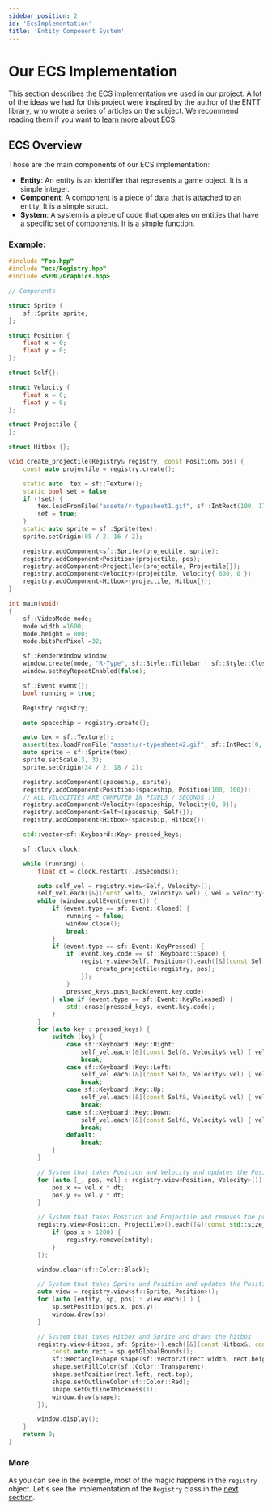 ```yaml
---
sidebar_position: 2
id: 'EcsImplementation'
title: 'Entity Component System'
---
```


# Our ECS Implementation

This section describes the ECS implementation we used in our project. A lot of the ideas we had for this project were inspired by the author of the ENTT library, who wrote a series of articles on the subject. We recommend reading them if you want to [learn more about ECS](https://skypjack.github.io).

## ECS Overview

Those are the main components of our ECS implementation:
- **Entity**: An entity is an identifier that represents a game object. It is a simple integer.
- **Component**: A component is a piece of data that is attached to an entity. It is a simple struct.
- **System**: A system is a piece of code that operates on entities that have a specific set of components. It is a simple function.

### Example:
    
```cpp
#include "Foo.hpp"
#include "ecs/Registry.hpp"
#include <SFML/Graphics.hpp>

// Components

struct Sprite {
    sf::Sprite sprite;
};

struct Position {
    float x = 0;
    float y = 0;
};

struct Self{};

struct Velocity {
    float x = 0;
    float y = 0;
};

struct Projectile {
};

struct Hitbox {};

void create_projectile(Registry& registry, const Position& pos) {
    const auto projectile = registry.create();

    static auto  tex = sf::Texture();
    static bool set = false;
    if (!set) {
        tex.loadFromFile("assets/r-typesheet1.gif", sf::IntRect(100, 170, 85, 16));
        set = true;
    }
    static auto sprite = sf::Sprite(tex);
    sprite.setOrigin(85 / 2, 16 / 2);

    registry.addComponent<sf::Sprite>(projectile, sprite);
    registry.addComponent<Position>(projectile, pos);
    registry.addComponent<Projectile>(projectile, Projectile{});
    registry.addComponent<Velocity>(projectile, Velocity{ 600, 0 });
    registry.addComponent<Hitbox>(projectile, Hitbox{});
}

int main(void)
{
    sf::VideoMode mode;
    mode.width =1600;
    mode.height = 800;
    mode.bitsPerPixel =32;

    sf::RenderWindow window;
    window.create(mode, "R-Type", sf::Style::Titlebar | sf::Style::Close);
    window.setKeyRepeatEnabled(false);

    sf::Event event{};
    bool running = true;

    Registry registry;

    auto spaceship = registry.create();

    auto tex = sf::Texture();
    assert(tex.loadFromFile("assets/r-typesheet42.gif", sf::IntRect(0, 0, 34, 18)) && "sprite doesnt exist");
    auto sprite = sf::Sprite(tex);
    sprite.setScale(3, 3);
    sprite.setOrigin(34 / 2, 18 / 2);

    registry.addComponent(spaceship, sprite);
    registry.addComponent<Position>(spaceship, Position{100, 100});
    // ALL VELOCITIES ARE COMPUTED IN PIXELS / SECONDS :)
    registry.addComponent<Velocity>(spaceship, Velocity{0, 0});
    registry.addComponent<Self>(spaceship, Self{});
    registry.addComponent<Hitbox>(spaceship, Hitbox{});

    std::vector<sf::Keyboard::Key> pressed_keys;

    sf::Clock clock;

    while (running) {
        float dt = clock.restart().asSeconds();

        auto self_vel = registry.view<Self, Velocity>();
        self_vel.each([&](const Self&, Velocity& vel) { vel = Velocity{0, 0}; });
        while (window.pollEvent(event)) {
            if (event.type == sf::Event::Closed) {
                running = false;
                window.close();
                break;
            }
            if (event.type == sf::Event::KeyPressed) {
                if (event.key.code == sf::Keyboard::Space) {
                    registry.view<Self, Position>().each([&](const Self&, const Position& pos) {
                        create_projectile(registry, pos);
                    });
                }
                pressed_keys.push_back(event.key.code);
            } else if (event.type == sf::Event::KeyReleased) {
                std::erase(pressed_keys, event.key.code);
            }
        }
        for (auto key : pressed_keys) {
            switch (key) {
                case sf::Keyboard::Key::Right:
                    self_vel.each([&](const Self&, Velocity& vel) { vel.x = 300; });
                    break;
                case sf::Keyboard::Key::Left:
                    self_vel.each([&](const Self&, Velocity& vel) { vel.x = -300; });
                    break;
                case sf::Keyboard::Key::Up:
                    self_vel.each([&](const Self&, Velocity& vel) { vel.y = -300; });
                    break;
                case sf::Keyboard::Key::Down:
                    self_vel.each([&](const Self&, Velocity& vel) { vel.y = 300; });
                    break;
                default:
                    break;
            }
        }

        // System that takes Position and Velocity and updates the Position
        for (auto [_, pos, vel] : registry.view<Position, Velocity>()) {
            pos.x += vel.x * dt;
            pos.y += vel.y * dt;
        }

        // System that takes Position and Projectile and removes the projectile if it goes out of bounds
        registry.view<Position, Projectile>().each([&](const std::size_t& entity, Position& pos, const Projectile&) {
            if (pos.x > 1200) {
                registry.remove(entity);
            }
        });

        window.clear(sf::Color::Black);

        // System that takes Sprite and Position and updates the Position and draws the sprite
        auto view = registry.view<sf::Sprite, Position>();
        for (auto [entity, sp, pos] : view.each() ) {
            sp.setPosition(pos.x, pos.y);
            window.draw(sp);
        }

        // System that takes Hitbox and Sprite and draws the hitbox
        registry.view<Hitbox, sf::Sprite>().each([&](const Hitbox&, const sf::Sprite& sp) {
            const auto rect = sp.getGlobalBounds();
            sf::RectangleShape shape(sf::Vector2f(rect.width, rect.height));
            shape.setFillColor(sf::Color::Transparent);
            shape.setPosition(rect.left, rect.top);
            shape.setOutlineColor(sf::Color::Red);
            shape.setOutlineThickness(1);
            window.draw(shape);
        });

        window.display();
    }
    return 0;
}
```

### More

As you can see in the exemple, most of the magic happens in the `registry` object. Let's see the implementation of the `Registry` class in the [next section](/docs/Developer%20Guide/GameEngine/REGISTRY_implementation.md).